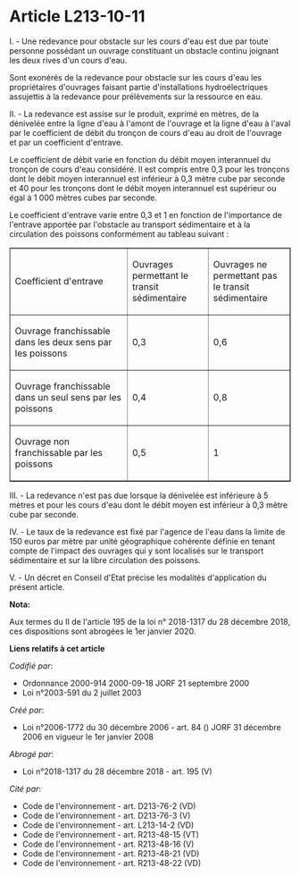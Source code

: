 # Article L213-10-11

I. - Une redevance pour obstacle sur les cours d'eau est due par toute personne possédant un ouvrage constituant un obstacle
continu joignant les deux rives d'un cours d'eau.

Sont exonérés de la redevance pour obstacle sur les cours d'eau les propriétaires d'ouvrages faisant partie d'installations
hydroélectriques assujettis à la redevance pour prélèvements sur la ressource en eau.

II. - La redevance est assise sur le produit, exprimé en mètres, de la dénivelée entre la ligne d'eau à l'amont de l'ouvrage
et la ligne d'eau à l'aval par le coefficient de débit du tronçon de cours d'eau au droit de l'ouvrage et par un coefficient
d'entrave.

Le coefficient de débit varie en fonction du débit moyen interannuel du tronçon de cours d'eau considéré. Il est compris
entre 0,3 pour les tronçons dont le débit moyen interannuel est inférieur à 0,3 mètre cube par seconde et 40 pour les
tronçons dont le débit moyen interannuel est supérieur ou égal à 1 000 mètres cubes par seconde.

Le coefficient d'entrave varie entre 0,3 et 1 en fonction de l'importance de l'entrave apportée par l'obstacle au transport
sédimentaire et à la circulation des poissons conformément au tableau suivant :

<table align="center" cellpadding="0" cellspacing="0" border="1" width="605">
  <tbody>
    <tr>
      <td width="285">

Coefficient d'entrave

</td>
      <td width="159">

Ouvrages permettant le transit sédimentaire

</td>
      <td width="160">

Ouvrages ne permettant pas le transit sédimentaire

</td>
    </tr>
    <tr>
      <td width="285">

Ouvrage franchissable dans les deux sens par les poissons

</td>
      <td width="159">

0,3

</td>
      <td width="160">

0,6

</td>
    </tr>
    <tr>
      <td width="285">

Ouvrage franchissable dans un seul sens par les poissons

</td>
      <td width="159">

0,4

</td>
      <td width="160">

0,8

</td>
    </tr>
    <tr>
      <td width="285">

Ouvrage non franchissable par les poissons

</td>
      <td width="159">

0,5

</td>
      <td width="160">

1

</td>
    </tr>
  </tbody>
</table>

III. - La redevance n'est pas due lorsque la dénivelée est inférieure à 5 mètres et pour les cours d'eau dont le débit moyen
est inférieur à 0,3 mètre cube par seconde.

IV. - Le taux de la redevance est fixé par l'agence de l'eau dans la limite de 150 euros par mètre par unité géographique
cohérente définie en tenant compte de l'impact des ouvrages qui y sont localisés sur le transport sédimentaire et sur la
libre circulation des poissons.

V. - Un décret en Conseil d'Etat précise les modalités d'application du présent article.

**Nota:**

Aux termes du II de l'article 195 de la loi n° 2018-1317 du 28 décembre 2018, ces dispositions sont abrogées le 1er janvier
2020.

**Liens relatifs à cet article**

_Codifié par_:

  - Ordonnance 2000-914 2000-09-18 JORF 21 septembre 2000
  - Loi n°2003-591 du 2 juillet 2003

_Créé par_:

  - Loi n°2006-1772 du 30 décembre 2006 - art. 84 () JORF 31 décembre 2006 en vigueur le 1er janvier 2008

_Abrogé par_:

  - Loi n°2018-1317 du 28 décembre 2018 - art. 195 (V)

_Cité par_:

  - Code de l'environnement - art. D213-76-2 (VD)
  - Code de l'environnement - art. D213-76-3 (V)
  - Code de l'environnement - art. L213-14-2 (VD)
  - Code de l'environnement - art. R213-48-15 (VT)
  - Code de l'environnement - art. R213-48-16 (V)
  - Code de l'environnement - art. R213-48-21 (VD)
  - Code de l'environnement - art. R213-48-22 (VD)
